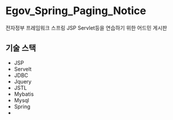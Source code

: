 # Egov_Spring_Paging_Notice
전자정부 프레임워크 스프링 JSP Servlet등을 연습하기 위한 어드민 게시판
## 기술 스택

 - JSP
 - Servelt
 - JDBC
 - Jquery
 - JSTL
 - Mybatis
 - Mysql
 - Spring
 - 
